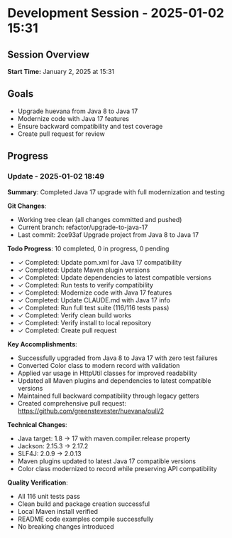 # Development Session - 2025-01-02 15:31

## Session Overview
**Start Time:** January 2, 2025 at 15:31

## Goals
- Upgrade huevana from Java 8 to Java 17
- Modernize code with Java 17 features
- Ensure backward compatibility and test coverage
- Create pull request for review

## Progress

### Update - 2025-01-02 18:49

**Summary**: Completed Java 17 upgrade with full modernization and testing

**Git Changes**:
- Working tree clean (all changes committed and pushed)
- Current branch: refactor/upgrade-to-java-17
- Last commit: 2ce93af Upgrade project from Java 8 to Java 17

**Todo Progress**: 10 completed, 0 in progress, 0 pending
- ✓ Completed: Update pom.xml for Java 17 compatibility
- ✓ Completed: Update Maven plugin versions
- ✓ Completed: Update dependencies to latest compatible versions
- ✓ Completed: Run tests to verify compatibility
- ✓ Completed: Modernize code with Java 17 features
- ✓ Completed: Update CLAUDE.md with Java 17 info
- ✓ Completed: Run full test suite (116/116 tests pass)
- ✓ Completed: Verify clean build works
- ✓ Completed: Verify install to local repository
- ✓ Completed: Create pull request

**Key Accomplishments**:
- Successfully upgraded from Java 8 to Java 17 with zero test failures
- Converted Color class to modern record with validation
- Applied var usage in HttpUtil classes for improved readability
- Updated all Maven plugins and dependencies to latest compatible versions
- Maintained full backward compatibility through legacy getters
- Created comprehensive pull request: https://github.com/greenstevester/huevana/pull/2

**Technical Changes**:
- Java target: 1.8 → 17 with maven.compiler.release property
- Jackson: 2.15.3 → 2.17.2
- SLF4J: 2.0.9 → 2.0.13
- Maven plugins updated to latest Java 17 compatible versions
- Color class modernized to record while preserving API compatibility

**Quality Verification**:
- All 116 unit tests pass
- Clean build and package creation successful
- Local Maven install verified
- README code examples compile successfully
- No breaking changes introduced
